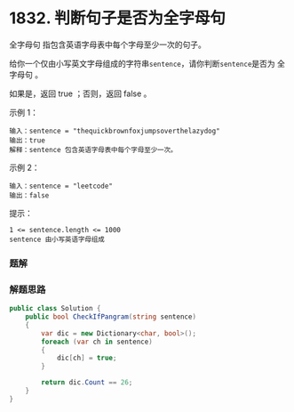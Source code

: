 # 1832. 判断句子是否为全字母句
全字母句 指包含英语字母表中每个字母至少一次的句子。

给你一个仅由小写英文字母组成的字符串``sentence``，请你判断``sentence``是否为 全字母句 。

如果是，返回 true ；否则，返回 false 。

示例 1：
```
输入：sentence = "thequickbrownfoxjumpsoverthelazydog"
输出：true
解释：sentence 包含英语字母表中每个字母至少一次。
```
示例 2：
```
输入：sentence = "leetcode"
输出：false
```

提示：
```
1 <= sentence.length <= 1000
sentence 由小写英语字母组成
```


### 题解
### 解题思路
```csharp
public class Solution {
    public bool CheckIfPangram(string sentence)
    {
        var dic = new Dictionary<char, bool>();
        foreach (var ch in sentence)
        {
            dic[ch] = true;
        }

        return dic.Count == 26;
    }
}
```
